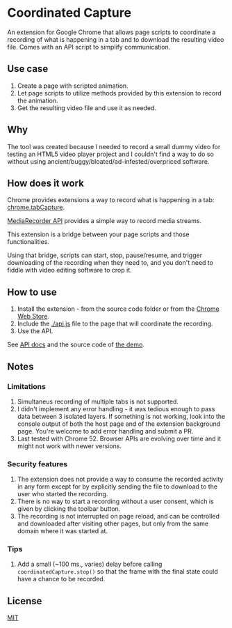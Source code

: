 # Coordinated Capture

An extension for Google Chrome that allows page scripts to coordinate a recording of what is happening in a tab 
and to download the resulting video file. Comes with an API script to simplify communication.   

## Use case

1. Create a page with scripted animation.
2. Let page scripts to utilize methods provided by this extension to record the animation.
3. Get the resulting video file and use it as needed.

## Why

The tool was created because I needed to record a small dummy video for testing an HTML5 video player project and 
I couldn't find a way to do so without using ancient/buggy/bloated/ad-infested/overpriced software.

## How does it work

Chrome provides extensions a way to record what is happening in a tab: [chrome.tabCapture](https://developer.chrome.com/extensions/tabCapture).

[MediaRecorder API](https://developer.mozilla.org/en/docs/Web/API/MediaRecorder_API) provides a simple way to record media streams.

This extension is a bridge between your page scripts and those functionalities. 

Using that bridge, scripts can start, stop, pause/resume, and trigger downloading of the recording when they need to, 
and you don't need to fiddle with video editing software to crop it. 

## How to use

1. Install the extension - from the source code folder or from the [Chrome Web Store](https://chrome.google.com/webstore/detail/coordinated-capture/pggeecipjaeicimapbkddcdpkfogjckd).
2. Include the [./api.js](./api.js) file to the page that will coordinate the recording.
3. Use the API.

See [API docs](./docs/api.md) and the source code of [the demo](./examples/index.html).

## Notes

### Limitations

1. Simultaneus recording of multiple tabs is not supported.
2. I didn't implement any error handling - it was tedious enough to pass data between 3 isolated layers.
If something is not working, look into the console output of both the host page and of the extension background page.
You're welcome to add error handling and submit a PR.
3. Last tested with Chrome 52. Browser APIs are evolving over time and it might not work with newer versions.

### Security features

1. The extension does not provide a way to consume the recorded activity in any form except for by explicitly sending the file to download to the user who started the recording.
2. There is no way to start a recording without a user consent, which is given by clicking the toolbar button.
3. The recording is not interrupted on page reload, and can be controlled and downloaded after visiting other pages, but only from the same domain where it was started at.

### Tips

1. Add a small (~100 ms., varies) delay before calling `coordinatedCapture.stop()` so that the frame with the final state could have a chance to be recorded.

## License

[MIT](LICENSE)
